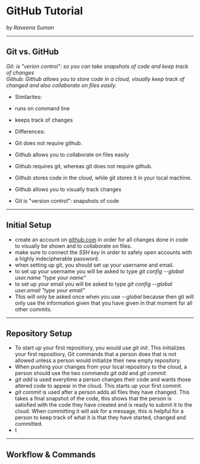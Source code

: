 # GitHub Tutorial

_by Raveena Suman_

---
## Git vs. GitHub
 _Git: is "verion control": so you can take snapshots of code and keep track of changes_  
 _Github: Github allows you to store code in a cloud, visually keep track of changed and also collaborate on files easily._ 
 


* Similarites:

 * runs on command line
 * keeps track of changes

* Differences:
 
 * Git does not require github.
 *  Github allows you to collaborate on files easily
 *  Github requires git, whereas git does not require github.
 *  Github stores code in the cloud, while git stores it in your local machine.
 *  Github allows you to visually track changes
 *  Git is "version control": snapshots of code


---
## Initial Setup
 * create an account on [github.com](github.com) in order for all changes done in code to visually be shown and to collaborate on files.
 * make sure to connect the *SSH key* in order to safely open accounts with a highly indecipherable password.
 * when setting up git, you should set up your username and email.
  * to set up your username you will be asked to type _git config --global user.name "type your name"_
  * to set up your email you will be asked to type _git config --global user.email "type your email"_
 * This will only be asked once when you use _--global_ because then git will only use the information given that you have given in that moment for all other commits.


---
## Repository Setup
 * To start up your first repositiory, you would use _git init_. This initializes your first repositiory, Git commands that a person does that is not allowed unless a person would initialize their new empty repository.
 * When pushing your changes from your local repository to the cloud, a person should use the two commands *git add* and *git commit*.
  * *git add* is used everytime a person changes their code and wants those altered code to appear in the cloud. This starts up your first commit.
  * *git commit* is used after a person adds all files they have changed. This takes a final snapshot of the code, this shows that the person is satisfied with the code they have created and is ready to submit it to the cloud. When committing it will ask for a message, this is helpful for a person to keep track of what it is that they have started, changed and committed.
 * t


---
## Workflow & Commands